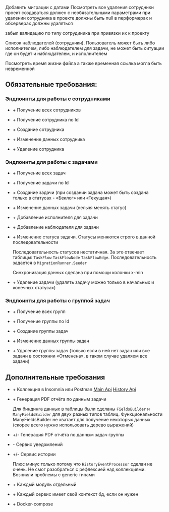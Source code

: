 Добавить миграции с датами
Посмотреть все удаления
сотрудники проект создаваться должен с необязательными параметрами
при удалении сотрудника в проекте должны быть null
в перформерах и обсерверах должны удаляться

забыл валидацию по типу сотрудиника при привязки их к проекту

Список наблюдателей (сотрудники). Пользователь может быть либо исполнителем, либо наблюдателем для задачи, не может быть ситуации где он будет и наблюдателем, и исполнителем

Посмотреть время жизни файла а также временная ссылка могла быть невременной

## Обязательные требования:

### Эндпоинты для работы с сотрудниками

- \+ Получение всех сотрудников

- \+ Получение сотрудника по Id

- \+ Создание сотрудника

- \+ Изменение данных сотрудника

- \+ Удаление сотрудника

### Эндпоинты для работы с задачами
- \+ Получение всех задач 

- \+ Получение задачи по Id

- \+ Создание задачи (при создании задача может быть создана только в статусах - «Беклог» или «Текущая») 

- \+ Изменение данных задачи (нельзя менять статус)

- \+ Добавление исполнителя для задачи 

- \+ Добавление наблюдателя для задачи 

- \+ Изменение статуса задачи. Статусы меняются строго в данной последовательности

    Последовательность статусов нестатичная. За это отвечает таблицы: `TaskFlow` `TaskFlowNode` `TaskFlowEdge`. Последовательность задается в `MigrationRunner.Seeder` 

    Синхронизация данных сделана при помощи колонки x-min

- \+ Удаление задачи (удалять задачу можно только в начальных и конечных статусах)

### Эндпоинты для работы  с группой задач
- \+ Получение всех групп

- \+ Получение группы по Id

- \+ Создание группы задач

- \+ Изменение данных группы задач

- \+ Удаление группы задач (только если в ней нет задач или все задачи в состоянии «Отменена», в таком случае удаляем все задачи) 

## Дополнительные требования
- \+ Коллекция в Insomnia или Postman [Main Api](ProjectTracker.Api.postman_collection.json) [History Api](ProjectTracker.History.Api.postman_collection.json)

- \+ Генерация PDF отчёта по данным задачи

    Для биндинга данных в таблицы были сделаны `FieldsBuilder` и `ManyFieldsBuilder` для двух разных типов таблиц. Функциональности ManyFieldsBuilder не хватает для получение некоторых данных (скорее всего нужно использовать дерево выражений)

- \+/\- Генерация PDF отчёта по данным задач группы
    
- \- Сервис уведомлений

- \+/\- Сервис истории

    Плюс минус только потому что `HistoryEventProcessor` сделан не очень. Не смог разобраться с рефлексией над коллекциями. Возникли проблемы с generic типами

- \+ Каждый модуль отдельный

- \+ Каждый сервис имеет свой контекст бд, если он нужен

- \+ Docker-compose